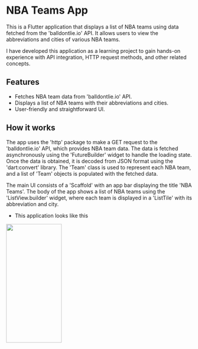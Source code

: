 # NBA Teams App

This is a Flutter application that displays a list of NBA teams using data fetched from the 'balldontlie.io' API. It allows users to view the abbreviations and cities of various NBA teams.

I have developed this application as a learning project to gain hands-on experience with API integration, HTTP request methods, and other related concepts.

## Features

- Fetches NBA team data from 'balldontlie.io' API.
- Displays a list of NBA teams with their abbreviations and cities.
- User-friendly and straightforward UI.

## How it works

The app uses the 'http' package to make a GET request to the 'balldontlie.io' API, which provides NBA team data. The data is fetched asynchronously using the 'FutureBuilder' widget to handle the loading state. Once the data is obtained, it is decoded from JSON format using the 'dart:convert' library. The 'Team' class is used to represent each NBA team, and a list of 'Team' objects is populated with the fetched data.

The main UI consists of a 'Scaffold' with an app bar displaying the title 'NBA Teams'. The body of the app shows a list of NBA teams using the 'ListView.builder' widget, where each team is displayed in a 'ListTile' with its abbreviation and city.

- This application looks like this
 
 <img src="![Screenshot_1689779022](https://github.com/ganesh-vallabhareddy/NBA-Teams/assets/110174850/dd3f420a-3622-4184-9fe6-a4d6bf99cf50)" width="150" height="320">

